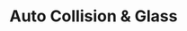 ---
title: "Auto Collision & Glass"
url: /buffalo/auto-collision-und-glass-sheridan-drive/
shop: Autowerkstatt
---